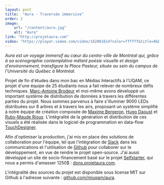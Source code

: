 ```yaml
---
layout: post
title:  "Aura - Traversée immersive"
order: 2
image:
    url: "/content/aura.jpg"
    alt: "Aura"
link: "http://projetaura.com"
video: "https://player.vimeo.com/video/162081614?color=ffffff&title=0&byline=0&portrait=0"
---
```


_Aura est un voyage immersif au cœur du centre-ville de Montréal qui, grâce à sa scénographie contemplative mêlant poésie visuelle et design d’environnement, transfigure la Place Pasteur, située au sein du campus de l’Université du Québec à Montréal._  

Projet de fin d'études dans mon bac en Médias Interactifs à l'UQAM, ce projet d'une équipe de 25 étudiants nous a fait relever de nombreux défis techniques. [Marc-Antoine Brodeur](http://marcantoinebrodeur.com) et moi-même avons développé un important système de distribution de données à travers les différentes parties du projet. Nous sommes parvenus à faire s'illuminer 9000 LEDs distribuées sur 8 arbres et à travers les airs, proposant un système simplifié à notre équipe de création composée de [Maxime Bergeron](http://maximebergeron.ca), [Hugo Daoust](https://www.linkedin.com/in/hugo-daoust-4174b610a) et [Ruby-Maude Rioux](http://rubymaude.com/). L'intégralité de la génération et distribution de ces visuels a été réalisée dans le logiciel de programmation en data-flow [TouchDesigner](http://derivative.ca).  

Afin d'optimiser la production, j'ai mis en place des solutions de collaboration pour l'équipe, tel que l'intégration de [Slack](http://slack.com) dans les communications et l'utilisation de [Github](http://github.com) pour collaborer sur le développement, en vue de rendre le projet open-source. J'ai aussi développé un site de socio-financement basé sur le projet [Selfstarter](http://www.selfstarter.us/), qui nous a permis d'amasser 1250$ : [dons.projetaura.com](http://dons.projetaura.com).  

L'intégralité des sources du projet est disponible sous license MIT sur Github à l'adresse suivante : [github.com/miuqam/aura](http://github.com/miuqam/aura).
